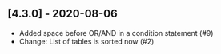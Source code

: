 ## [4.3.0] - 2020-08-06
* Added space before OR/AND in a condition statement (#9)
* Change: List of tables is sorted now (#2)
